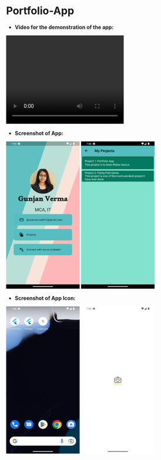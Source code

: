 # Portfolio-App

* **Video for the demonstration of the app:**

<video width="320" height="240" controls>
  <source src="./Demo/demo_video.gif" type="video/mp4">
</video>


* **Screenshot of App:**


<img src="./Demo/app_1.png" width="200" height="400" />


<img src="./Demo/app_2.png" width="200" height="400" />


* **Screenshot of App Icon:**


<img src="./Demo/appicon_1.png" width="200" height="400" />


<img src="./Demo/appicon_2.png" width="200" height="400" />


